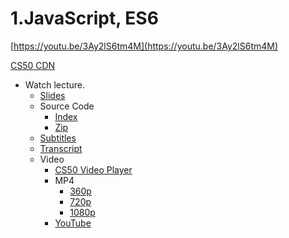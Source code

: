 # 1.JavaScript, ES6

[https://youtu.be/3Ay2lS6tm4M](https://youtu.be/3Ay2lS6tm4M)

[CS50 CDN](https://cdn.cs50.net/mobile/2018/spring/lectures/1/src1/)

- Watch lecture.
    - [Slides](http://cdn.cs50.net/mobile/2018/spring/lectures/1/lecture1.pdf)
    - Source Code
        - [Index](http://cdn.cs50.net/mobile/2018/spring/lectures/1/src1/)
        - [Zip](http://cdn.cs50.net/mobile/2018/spring/lectures/1/src1.zip)
    - [Subtitles](http://cdn.cs50.net/mobile/2018/spring/lectures/1/lang/en/lecture1.srt)
    - [Transcript](http://cdn.cs50.net/mobile/2018/spring/lectures/1/lang/en/lecture1.txt)
    - Video
        - [CS50 Video Player](https://video.cs50.io/3Ay2lS6tm4M?screen=EnBKuTC1EQ0)
        - MP4
            - [360p](http://cdn.cs50.net/mobile/2018/spring/lectures/1/lecture1-360p.mp4.download)
            - [720p](http://cdn.cs50.net/mobile/2018/spring/lectures/1/lecture1-720p.mp4.download)
            - [1080p](http://cdn.cs50.net/mobile/2018/spring/lectures/1/lecture1-1080p.mp4.download)
        - [YouTube](https://youtu.be/3Ay2lS6tm4M)